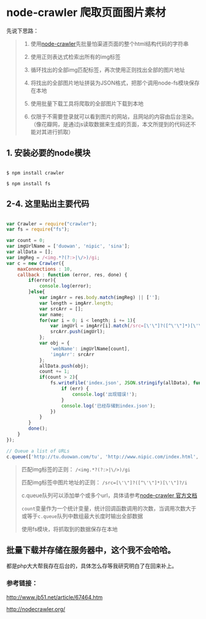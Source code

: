 node-crawler 爬取页面图片素材
===========================

先说下思路：

> 1. 使用[node-crawler](http://nodecrawler.org/)先批量怕渠道页面的整个html结构代码的字符串
> 
> 2. 使用正则表达式检索出所有的img标签
> 
> 3. 循环找出的全部img匹配标签，再次使用正则找出全部的图片地址
> 
> 4. 将找出的全部图片地址拼装为JSON格式，把那个调用node-fs模块保存在本地
> 
> 5. 使用批量下载工具将爬取的全部图片下载到本地
> 
> 6. 仅限于不需要登录就可以看到图片的网站，且网站的内容由后台渲染。（像花瓣网，是通过js读取数据来生成的页面，本文所提到的代码还不能对其进行抓取）

## 1. 安装必要的node模块

```

$ npm install crawler

$ npm install fs

```

## 2-4. 这里贴出主要代码

```js

var Crawler = require("crawler");
var fs = require("fs");

var count = 0;
var imgUrlName = ['duowan', 'nipic', 'sina'];
var allData = [];
var imgReg = /<img.*?(?:>|\/>)/gi;
var c = new Crawler({
    maxConnections : 10,
    callback : function (error, res, done) {
        if(error){
            console.log(error);
        }else{
            var imgArr = res.body.match(imgReg) || [''];
            var length = imgArr.length;
            var srcArr = [];
            var name;
            for(var i = 0; i < length; i += 1){
                var imgUrl = imgArr[i].match(/src=[\'\"]?([^\'\"]*)[\'\"]?/i)[1];
                srcArr.push(imgUrl);
            };
            var obj = {
                'webName': imgUrlName[count],
                'imgArr': srcArr
            };
            allData.push(obj);
            count += 1;
            if(count > 2){
                fs.writeFile('index.json', JSON.stringify(allData), function(err) {
                    if (err) {
                        console.log('出现错误!');
                    }
                    console.log('已经存储到index.json');
                })
            }
        }
        done();
    }
});

// Queue a list of URLs
c.queue(['http://tu.duowan.com/tu', 'http://www.nipic.com/index.html', 'http://photo.sina.com.cn/']);

```

> 匹配img标签的正则： `/<img.*?(?:>|\/>)/gi`
>
> 匹配img标签中图片地址的正则： `/src=[\'\"]?([^\'\"]*)[\'\"]?/i`
>
> c.queue队列可以添加单个或多个url，具体请参考[node-crawler 官方文档](http://nodecrawler.org/)
>
> `count`变量作为一个统计变量，统计回调函数调用的次数，当调用次数大于或等于`c.queue`队列中数组最大长度时输出全部数据
>
> 使用fs模块，将抓取到的数据保存在本地

## 批量下载并存储在服务器中，这个我不会哈哈。

都是php大大帮我存在后台的，具体怎么存等我研究明白了在回来补上。

### 参考链接： 

http://www.jb51.net/article/67464.htm

http://nodecrawler.org/